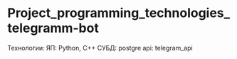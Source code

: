 # Project_programming_technologies_telegramm-bot
Технологии:
ЯП: Python, C++
СУБД: postgre 
api: telegram_api
